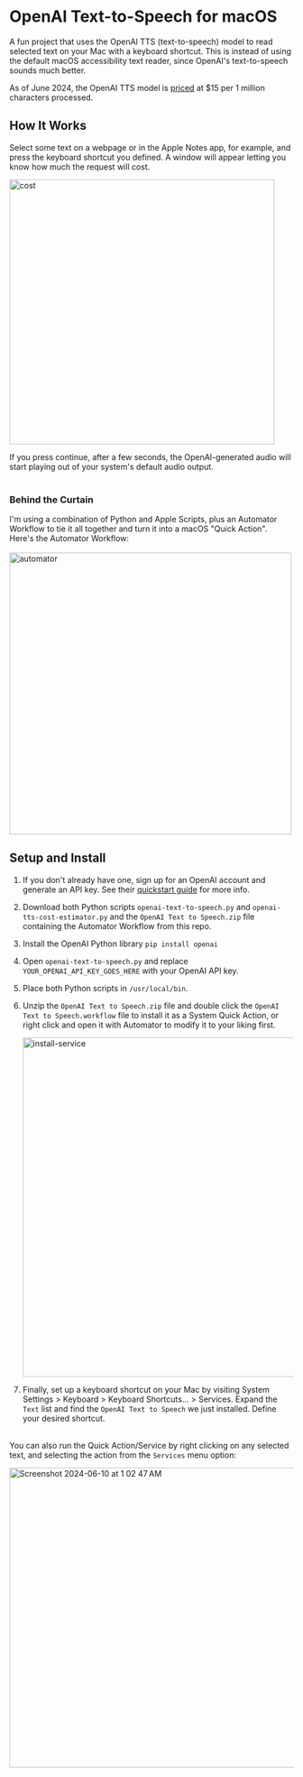 # OpenAI Text-to-Speech for macOS
A fun project that uses the OpenAI TTS (text-to-speech) model to read selected text on your Mac with a keyboard shortcut. This is instead of using the default macOS accessibility text reader, since OpenAI's text-to-speech sounds much better.

As of June 2024, the OpenAI TTS model is [priced](https://openai.com/api/pricing/) at $15 per 1 million characters processed.

## How It Works
Select some text on a webpage or in the Apple Notes app, for example, and press the keyboard shortcut you defined. A window will appear letting you know how much the request will cost. 

<img width="470" alt="cost" src="https://github.com/ryan-d-gordon/mac-openai-text-to-speech/assets/50992194/76ea01cf-fed3-4ee9-a766-5f5c2308aff6">

If you press continue, after a few seconds, the OpenAI-generated audio will start playing out of your system's default audio output.
<br>
<br> 

### Behind the Curtain
I'm using a combination of Python and Apple Scripts, plus an Automator Workflow to tie it all together and turn it into a macOS "Quick Action". Here's the Automator Workflow: 
<br><br>
<img width="500" alt="automator" src="https://github.com/ryan-d-gordon/mac-openai-text-to-speech/assets/50992194/cf66f006-183d-4444-8914-dd7b2335a8a0">




## Setup and Install
1. If you don't already have one, sign up for an OpenAI account and generate an API key. See their [quickstart guide](https://platform.openai.com/docs/quickstart) for more info.
2. Download both Python scripts `openai-text-to-speech.py` and `openai-tts-cost-estimator.py` and the `OpenAI Text to Speech.zip` file containing the Automator Workflow from this repo.
3. Install the OpenAI Python library `pip install openai`
4. Open `openai-text-to-speech.py` and replace `YOUR_OPENAI_API_KEY_GOES_HERE` with your OpenAI API key.
5. Place both Python scripts in `/usr/local/bin`.
6. Unzip the `OpenAI Text to Speech.zip` file and double click the `OpenAI Text to Speech.workflow` file to install it as a System Quick Action, or right click and open it with Automator to modify it to your liking first.

   <img width="602" alt="install-service" src="https://github.com/ryan-d-gordon/mac-openai-text-to-speech/assets/50992194/6d585aab-32c6-4e39-b40b-f13264c8d3ae">

7. Finally, set up a keyboard shortcut on your Mac by visiting System Settings > Keyboard > Keyboard Shortcuts... > Services. Expand the `Text` list and find the `OpenAI Text to Speech` we just installed. Define your desired shortcut.

<br> You can also run the Quick Action/Service by right clicking on any selected text, and selecting the action from the `Services` menu option:

<img width="532" alt="Screenshot 2024-06-10 at 1 02 47 AM" src="https://github.com/ryan-d-gordon/mac-openai-text-to-speech/assets/50992194/d018055e-e8c8-417c-8eca-836e2028a80f">
